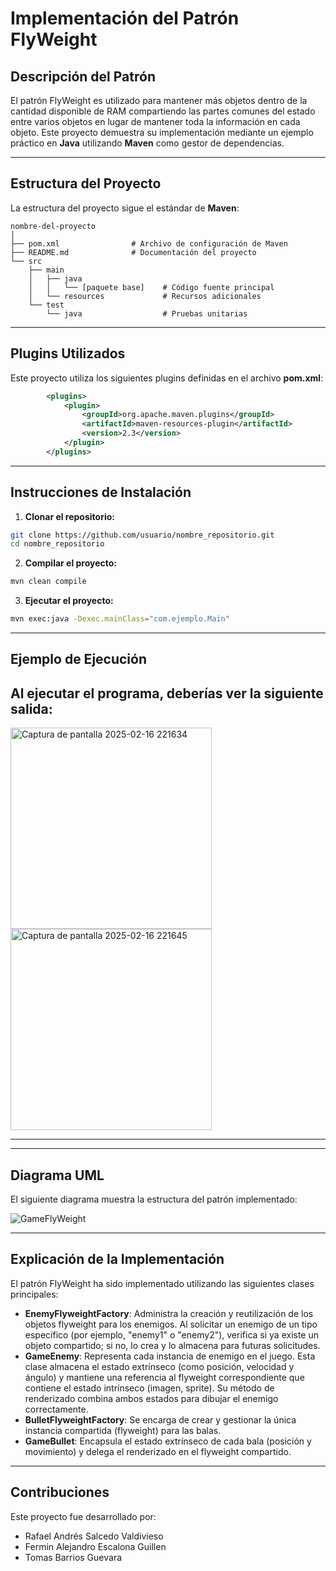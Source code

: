 
# Implementación del Patrón FlyWeight

## Descripción del Patrón
El patrón FlyWeight es utilizado para mantener más objetos dentro de la cantidad disponible de RAM compartiendo las partes comunes del estado entre varios objetos en lugar de mantener toda la información en cada objeto. Este proyecto demuestra su implementación mediante un ejemplo práctico en **Java** utilizando **Maven** como gestor de dependencias.

---

## Estructura del Proyecto
La estructura del proyecto sigue el estándar de **Maven**:

```
nombre-del-proyecto
│
├── pom.xml                # Archivo de configuración de Maven
├── README.md              # Documentación del proyecto
└── src
    ├── main
    │   ├── java
    │   │   └── [paquete base]    # Código fuente principal
    │   └── resources             # Recursos adicionales
    └── test
        └── java                  # Pruebas unitarias
```

---

## Plugins Utilizados
Este proyecto utiliza los siguientes plugins definidas en el archivo **pom.xml**:
```xml
        <plugins>
            <plugin>
                <groupId>org.apache.maven.plugins</groupId>
                <artifactId>maven-resources-plugin</artifactId>
                <version>2.3</version>
            </plugin>
        </plugins>
```

---

## Instrucciones de Instalación

1. **Clonar el repositorio:**
```bash
git clone https://github.com/usuario/nombre_repositorio.git
cd nombre_repositorio
```

2. **Compilar el proyecto:**
```bash
mvn clean compile
```

3. **Ejecutar el proyecto:**
```bash
mvn exec:java -Dexec.mainClass="com.ejemplo.Main"
```

---

## Ejemplo de Ejecución
Al ejecutar el programa, deberías ver la siguiente salida:
---
<img width="322" alt="Captura de pantalla 2025-02-16 221634" src="https://github.com/user-attachments/assets/ce5d7fca-cbfb-4113-bd5e-76abbad23c40" />
<img width="322" alt="Captura de pantalla 2025-02-16 221645" src="https://github.com/user-attachments/assets/bf276129-112a-42c0-9d3b-6ae92089a83b" />


---

---

## Diagrama UML
El siguiente diagrama muestra la estructura del patrón implementado:

![GameFlyWeight](https://github.com/user-attachments/assets/ba8d7a02-fba7-4f9b-a2bb-fb3a7c47b257)


---

## Explicación de la Implementación
El patrón FlyWeight ha sido implementado utilizando las siguientes clases principales:
- **EnemyFlyweightFactory**: Administra la creación y reutilización de los objetos flyweight para los enemigos. Al solicitar un enemigo de un tipo específico (por ejemplo, "enemy1" o "enemy2"), verifica si ya existe un objeto compartido; si no, lo crea y lo almacena para futuras solicitudes.
- **GameEnemy**: Representa cada instancia de enemigo en el juego. Esta clase almacena el estado extrínseco (como posición, velocidad y ángulo) y mantiene una referencia al flyweight correspondiente que contiene el estado intrínseco (imagen, sprite). Su método de renderizado combina ambos estados para dibujar el enemigo correctamente.
- **BulletFlyweightFactory**: Se encarga de crear y gestionar la única instancia compartida (flyweight) para las balas.
- **GameBullet**: Encapsula el estado extrínseco de cada bala (posición y movimiento) y delega el renderizado en el flyweight compartido.

---

## Contribuciones
Este proyecto fue desarrollado por:
- Rafael Andrés Salcedo Valdivieso
- Fermin Alejandro Escalona Guillen
- Tomas Barrios Guevara

